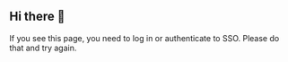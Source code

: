 ## Hi there 👋

If you see this page, you need to log in or authenticate to SSO. Please do that and try again.
